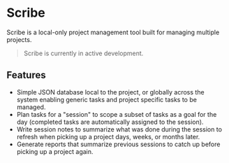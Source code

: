 # Scribe

Scribe is a local-only project management tool built for managing multiple projects.

> Scribe is currently in active development.

## Features
- Simple JSON database local to the project, or globally across the system enabling generic tasks and project specific tasks to be managed.
- Plan tasks for a "session" to scope a subset of tasks as a goal for the day (completed tasks are automatically assigned to the session).
- Write session notes to summarize what was done during the session to refresh when picking up a project days, weeks, or months later.
- Generate reports that summarize previous sessions to catch up before picking up a project again.
